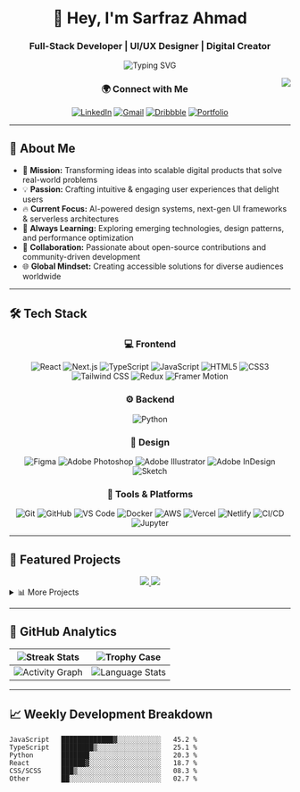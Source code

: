 <div align="center">

# 👋 Hey, I'm **Sarfraz Ahmad**
### Full-Stack Developer | UI/UX Designer | Digital Creator

![Typing SVG](https://readme-typing-svg.demolab.com?font=Fira+Code&size=24&duration=4000&pause=1000&color=58A6FF&center=true&vCenter=true&width=1000&height=90&lines=Turning+Ideas+into+Reality;Building+Scalable+and+Beautiful+Web+Apps;Crafting+User-Centric+Designs;Innovating+with+AI+%26+Modern+Technologies)

<img src="https://komarev.com/ghpvc/?username=creativesar&label=Profile+Views&color=0e75b6&style=flat" align="right">

### 🌍 Connect with Me
[![LinkedIn](https://img.shields.io/badge/-LinkedIn-0077B5?style=for-the-badge&logo=linkedin&logoColor=white)](https://www.linkedin.com/in/sarfraz-ahmad-595428286/)
[![Gmail](https://img.shields.io/badge/-Gmail-D14836?style=for-the-badge&logo=gmail&logoColor=white)](mailto:uniqueluck68@gmail.com)
[![Dribbble](https://img.shields.io/badge/-Dribbble-EA4C89?style=for-the-badge&logo=dribbble&logoColor=white)](https://dribbble.com/yourprofile)
[![Portfolio](https://img.shields.io/badge/-Portfolio-000000?style=for-the-badge&logo=vercel&logoColor=white)](https://yourportfolio.com)

</div>

---

## 🚀 About Me
- 🎯 **Mission:** Transforming ideas into scalable digital products that solve real-world problems
- 💡 **Passion:** Crafting intuitive & engaging user experiences that delight users
- 🔥 **Current Focus:** AI-powered design systems, next-gen UI frameworks & serverless architectures
- 🌱 **Always Learning:** Exploring emerging technologies, design patterns, and performance optimization
- 🤝 **Collaboration:** Passionate about open-source contributions and community-driven development
- 🌐 **Global Mindset:** Creating accessible solutions for diverse audiences worldwide

---

## 🛠 Tech Stack

<div align="center">

### 💻 Frontend
![React](https://img.shields.io/badge/-React-61DAFB?logo=react&logoColor=black&style=for-the-badge)
![Next.js](https://img.shields.io/badge/-Next.js-000000?logo=nextdotjs&logoColor=white&style=for-the-badge)
![TypeScript](https://img.shields.io/badge/-TypeScript-3178C6?logo=typescript&logoColor=white&style=for-the-badge)
![JavaScript](https://img.shields.io/badge/-JavaScript-F7DF1E?logo=javascript&logoColor=black&style=for-the-badge)
![HTML5](https://img.shields.io/badge/-HTML5-E34F26?logo=html5&logoColor=white&style=for-the-badge)
![CSS3](https://img.shields.io/badge/-CSS3-1572B6?logo=css3&logoColor=white&style=for-the-badge)
![Tailwind CSS](https://img.shields.io/badge/-Tailwind-06B6D4?logo=tailwindcss&logoColor=white&style=for-the-badge)
![Redux](https://img.shields.io/badge/-Redux-764ABC?logo=redux&logoColor=white&style=for-the-badge)
![Framer Motion](https://img.shields.io/badge/-Framer_Motion-0055FF?logo=framer&logoColor=white&style=for-the-badge)

### ⚙️ Backend
![Python](https://img.shields.io/badge/-Python-3776AB?logo=python&logoColor=white&style=for-the-badge)

### 🎨 Design
![Figma](https://img.shields.io/badge/-Figma-F24E1E?logo=figma&logoColor=white&style=for-the-badge)
![Adobe Photoshop](https://img.shields.io/badge/-Photoshop-31A8FF?logo=adobephotoshop&logoColor=white&style=for-the-badge)
![Adobe Illustrator](https://img.shields.io/badge/-Illustrator-FF9A00?logo=adobeillustrator&logoColor=white&style=for-the-badge)
![Adobe InDesign](https://img.shields.io/badge/-InDesign-FF3366?logo=adobeindesign&logoColor=white&style=for-the-badge)
![Sketch](https://img.shields.io/badge/-Sketch-F7B500?logo=sketch&logoColor=black&style=for-the-badge)

### 🔧 Tools & Platforms
![Git](https://img.shields.io/badge/-Git-F05032?logo=git&logoColor=white&style=for-the-badge)
![GitHub](https://img.shields.io/badge/-GitHub-181717?logo=github&logoColor=white&style=for-the-badge)
![VS Code](https://img.shields.io/badge/-VS_Code-007ACC?logo=visualstudiocode&logoColor=white&style=for-the-badge)
![Docker](https://img.shields.io/badge/-Docker-2496ED?logo=docker&logoColor=white&style=for-the-badge)
![AWS](https://img.shields.io/badge/-AWS-232F3E?logo=amazonaws&logoColor=white&style=for-the-badge)
![Vercel](https://img.shields.io/badge/-Vercel-000000?logo=vercel&logoColor=white&style=for-the-badge)
![Netlify](https://img.shields.io/badge/-Netlify-00C7B7?logo=netlify&logoColor=white&style=for-the-badge)
![CI/CD](https://img.shields.io/badge/-CI/CD-2088FF?logo=githubactions&logoColor=white&style=for-the-badge)
![Jupyter](https://img.shields.io/badge/-Jupyter-F37626?logo=jupyter&logoColor=white&style=for-the-badge)

</div>

---

## 📂 Featured Projects

<div align="center">

<a href="https://github.com/creativesar/project1">
  <img src="https://github-readme-stats.vercel.app/api/pin/?username=creativesar&repo=project1&theme=tokyonight" />
</a>
<a href="https://github.com/creativesar/project2">
  <img src="https://github-readme-stats.vercel.app/api/pin/?username=creativesar&repo=project2&theme=tokyonight" />
</a>

</div>

<details>
  <summary>📊 More Projects</summary>
  <div align="center" style="margin-top: 20px;">
    <a href="https://github.com/creativesar/project3">
      <img src="https://github-readme-stats.vercel.app/api/pin/?username=creativesar&repo=project3&theme=tokyonight" />
    </a>
    <a href="https://github.com/creativesar/project4">
      <img src="https://github-readme-stats.vercel.app/api/pin/?username=creativesar&repo=project4&theme=tokyonight" />
    </a>
  </div>
</details>

---

## 💊 GitHub Analytics

<div align="center">

| ![Streak Stats](https://github-readme-streak-stats.herokuapp.com/?user=creativesar&theme=tokyonight&hide_border=true) | ![Trophy Case](https://github-profile-trophy.vercel.app/?username=creativesar&theme=onedark&no-frame=true&row=2&column=4) |
|----------------------------------------------------------------------------------------------------------------------|--------------------------------------------------------------------------------------------------------------------------|
| ![Activity Graph](https://github-readme-activity-graph.vercel.app/graph?username=creativesar&theme=react-dark&hide_border=true&area=true) | ![Language Stats](https://github-readme-stats.vercel.app/api/top-langs/?username=creativesar&layout=compact&theme=tokyonight&langs_count=8) |

</div>

---

## 📈 Weekly Development Breakdown

```text
JavaScript   █████████████▓░░░░░░░░░░░   45.2 %
TypeScript   ████████▒░░░░░░░░░░░░░░░░   25.1 %
Python       ███████░░░░░░░░░░░░░░░░░░   20.3 %
React        ██████▓░░░░░░░░░░░░░░░░░░   18.7 %
CSS/SCSS     ███▒░░░░░░░░░░░░░░░░░░░░░   08.3 %
Other        ██░░░░░░░░░░░░░░░░░░░░░░░   02.7 %
